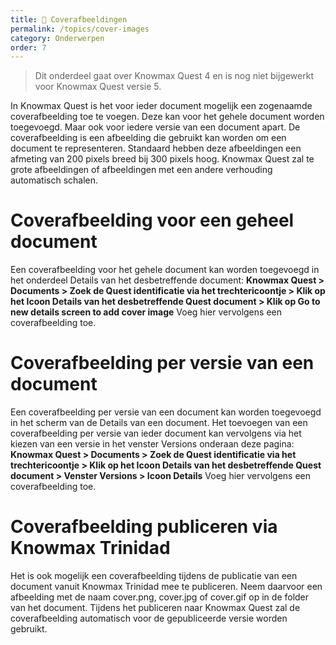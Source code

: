```yaml
---
title: 📘 Coverafbeeldingen
permalink: /topics/cover-images
category: Onderwerpen
order: 7
---
```


> Dit onderdeel gaat over Knowmax Quest 4 en is nog niet bijgewerkt voor Knowmax Quest versie 5.

In Knowmax Quest is het voor ieder document mogelijk een zogenaamde coverafbeelding toe te voegen. Deze kan voor het gehele document worden toegevoegd. Maar ook voor iedere versie van een document apart. De coverafbeelding is een afbeelding die gebruikt kan worden om een document te representeren. Standaard hebben deze afbeeldingen een afmeting van 200 pixels breed bij 300 pixels hoog. Knowmax Quest zal te grote afbeeldingen of afbeeldingen met een andere verhouding automatisch schalen.

# Coverafbeelding voor een geheel document
Een coverafbeelding voor het gehele document kan worden toegevoegd in het onderdeel Details van het desbetreffende document: **Knowmax Quest > Documents > Zoek de Quest identificatie via het trechtericoontje > Klik op het Icoon Details van het desbetreffende Quest document > Klik op Go to new details screen to add cover image** Voeg hier vervolgens een coverafbeelding toe.

# Coverafbeelding per versie van een document
Een coverafbeelding per versie van een document kan worden toegevoegd in het scherm van de Details van een document. Het toevoegen van een coverafbeelding per versie van ieder document kan vervolgens via het kiezen van een versie in het venster Versions onderaan deze pagina: **Knowmax Quest > Documents > Zoek de Quest identificatie via het trechtericoontje > Klik op het Icoon Details van het desbetreffende Quest document > Venster Versions > Icoon Details** Voeg hier vervolgens een coverafbeelding toe.

# Coverafbeelding publiceren via Knowmax Trinidad
Het is ook mogelijk een coverafbeelding tijdens de publicatie van een document vanuit Knowmax Trinidad mee te publiceren. Neem daarvoor een afbeelding met de naam cover.png, cover.jpg of cover.gif op in de folder van het document. Tijdens het publiceren naar Knowmax Quest zal de coverafbeelding automatisch voor de gepubliceerde versie worden gebruikt.